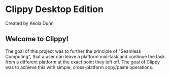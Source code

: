 # Clippy Desktop Edition
Created by Keola Dunn

## Welcome to Clippy!
The goal of this project was to further the principle of "Seamless Computing", that a user can leave a platform mid-task and continue the task from a different platform at the exact point they left off. The goal of Clippy was to achieve this with simple, cross-platform copy/paste operations.

